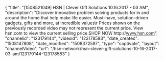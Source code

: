 {
    "title": "[1508521049] HSN | Clever Gift Solutions 10.16.2017 - 03 AM",
    "description": "Discover innovative problem solving products for in and around the home that help make life easier. Must-have, solution-driven gadgets, gifts and more, at incredible values\r Prices shown on the previously recorded video may not represent the current price.  View hsn.com to view the current selling price.SHOP NOW http:\/\/www.hsn.com",
    "channelid": "123179144",
    "videoid": "123178583",
    "date_created": "1508147808",
    "date_modified": "1508372597",
    "type": "captivate",
    "layout": "channelVideo",
    "url": "\/hsn-network\/hsn-clever-gift-solutions-10-16-2017-03-am\/123179144-123178583"
}